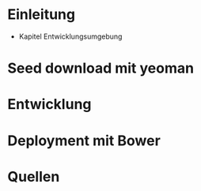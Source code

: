# Einleitung

- Kapitel Entwicklungsumgebung


# Seed download mit yeoman

# Entwicklung

# Deployment mit Bower

# Quellen
